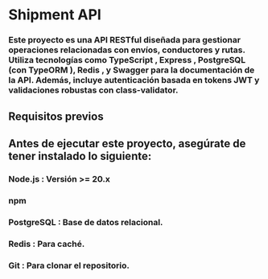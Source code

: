 # Shipment API

### Este proyecto es una API RESTful diseñada para gestionar operaciones relacionadas con envíos, conductores y rutas. Utiliza tecnologías como TypeScript , Express , PostgreSQL (con TypeORM ), Redis , y Swagger para la documentación de la API. Además, incluye autenticación basada en tokens JWT y validaciones robustas con class-validator.

## Requisitos previos
## Antes de ejecutar este proyecto, asegúrate de tener instalado lo siguiente:

### Node.js : Versión >= 20.x
### npm 
### PostgreSQL : Base de datos relacional.
### Redis : Para caché.
### Git : Para clonar el repositorio.